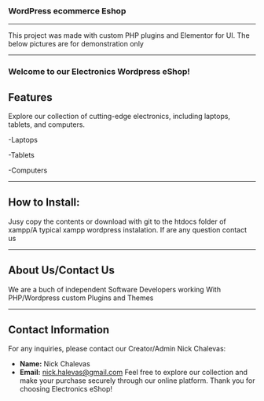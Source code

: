 ### WordPress ecommerce Eshop
------------------------------------------------------------------------
This  project was made with custom PHP plugins  and Elementor for UI. The below pictures are for demonstration only

------------------------------------------------------------------------
### Welcome to our Electronics Wordpress eShop!

## Features

Explore our collection of cutting-edge electronics, including laptops, tablets, and computers.

-Laptops

-Tablets

-Computers

-----------------------------------------------------------------------
## How to Install:

Jusy copy the contents or download with git to the htdocs folder of xampp/A typical xampp wordpress instalation.
If are any question contact us

----------------------------------------------------------------------
## About Us/Contact Us

We are a buch of independent Software Developers working With PHP/Wordpress custom Plugins and Themes

----------------------------------------------------------------------

## Contact Information

For any inquiries, please contact our Creator/Admin Nick Chalevas:

- **Name:** Nick Chalevas
- **Email:** nick.halevas@gmail.com
Feel free to explore our collection and make your purchase securely through our online platform. Thank you for choosing Electronics eShop!
